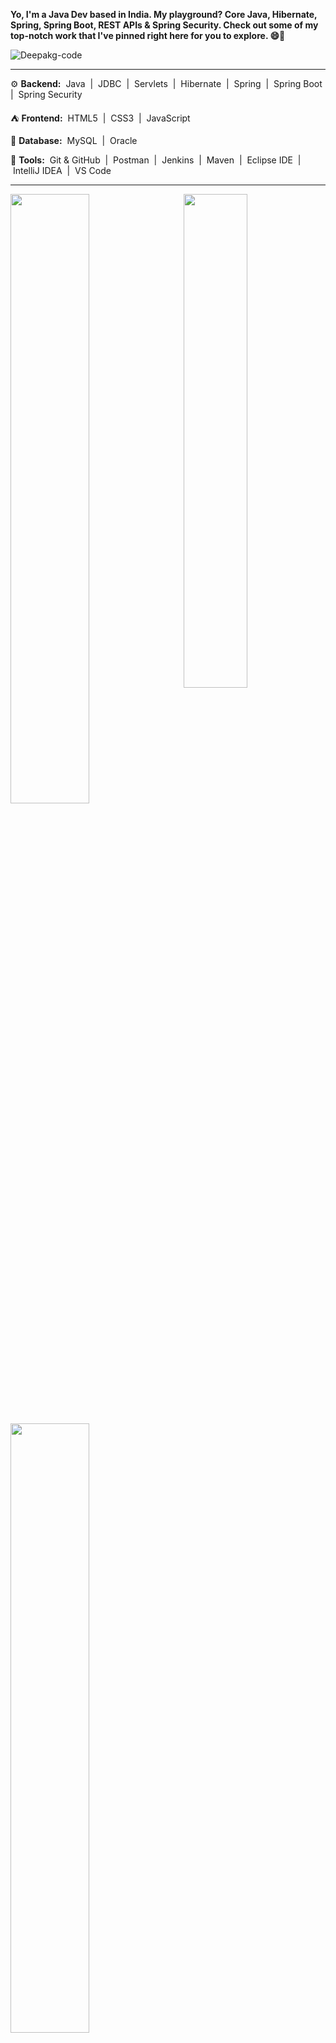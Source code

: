 
**Yo, I'm a Java Dev based in India. My playground? Core Java, Hibernate, Spring, Spring Boot, REST APIs & Spring Security. Check out some of my top-notch work that I've pinned right here for you to explore. 😄🚀**

<p align="left"> <img src="https://komarev.com/ghpvc/?username=Deepakg-code&label=Profile%20views&color=0e75b6&style=flat" alt="Deepakg-code" /> </p>

---
⚙️ **Backend:**
&nbsp;Java&nbsp; | &nbsp;JDBC&nbsp; | &nbsp;Servlets&nbsp; | &nbsp;Hibernate&nbsp; | &nbsp;Spring&nbsp; | &nbsp;Spring Boot&nbsp; | &nbsp;Spring Security&nbsp;

⛺️ **Frontend:** 
&nbsp;HTML5&nbsp; | &nbsp;CSS3&nbsp; | &nbsp;JavaScript&nbsp;

📁 **Database:**
&nbsp;MySQL&nbsp; | &nbsp;Oracle&nbsp; 

🧰 **Tools:**
&nbsp;Git & GitHub&nbsp; | &nbsp;Postman&nbsp; | &nbsp;Jenkins&nbsp; | &nbsp;Maven&nbsp; | &nbsp;Eclipse IDE&nbsp; | &nbsp;IntelliJ IDEA&nbsp; | &nbsp;VS Code&nbsp;

---
<a href="https://github.com/Deepakg-code"><img align="right" width="45%" src="https://github-readme-stats.vercel.app/api/top-langs/?username=Deepakg-code&theme=tokyonight&hide_border=true"></a>
<a href="https://github.com/Deepakg-code"><img width="50%" src="https://github-profile-summary-cards.vercel.app/api/cards/profile-details?username=Deepakg-code&theme=tokyonight&hide_border=true"></a> 
<br />
<br />
<a href="https://github.com/Deepakg-code"><img width="50%" src="https://github-readme-streak-stats.herokuapp.com/?user=Deepakg-code&theme=tokyonight&hide_border=true"></a>

